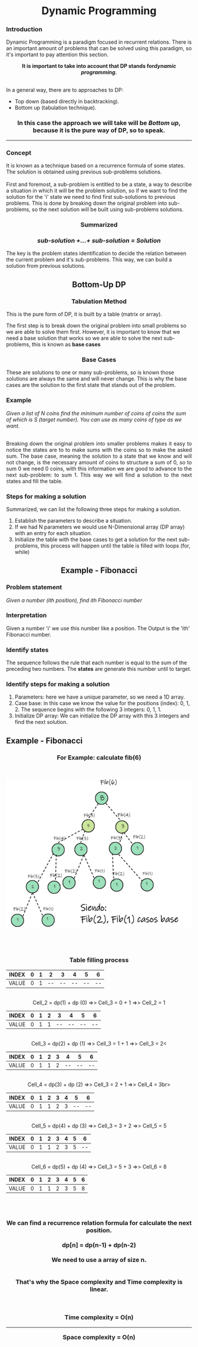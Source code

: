 <h1 align="center">Dynamic Programming</h1>
<div>

<p align="justify">
  <h3>Introduction</h3>
  Dynamic Programming is a paradigm focused in recurrent relations. There is an important amount of problems that can be solved using this paradigm, so it's important to pay attention this section.
</p>

<p align="center"><b>It is important to take into account that DP stands for<i>dynamic programming</i>.</b></p>
  
  <br>
  In a general way, there are to approaches to DP:
    <ul>
      <li>Top down (based directly in backtracking).</li>
      <li>Bottom up (tabulation technique).</li>
    </ul>
  
  <h3 align="center">In this case the approach we will take will be <b><i>Bottom up</i></b>, because it is the pure way of DP, so to speak.</h3>
  <hr>
  <h3>Concept</h3>
  It is known as a technique based on a recurrence formula of some states. The solution is obtained using previous sub-problems solutions.
  <br><br>
  First and foremost, a sub-problem is entitled to be a state, a way to describe a situation in which it will be the problem solution, so if we want to find the solution for the 'i' state we need to find first sub-solutions to previous problems. This is done by breaking down the original problem into sub-problems, so the next solution will be built using sub-problems solutions. 

  <h3 align="center">Summarized</h3>
  <h3 align="center"><b><i>sub-solution +…+ sub-solution = Solution</i></b></h3>
  
  
  The key is the problem states identification to decide the relation between the current problem and it's sub-problems. This way, we can build a solution from previous solutions.
  
  <h2 align="center">Bottom-Up DP</h2>
  <h3 align="center">Tabulation Method</h3>
  
  This is the pure form of DP, it is built by a table (matrix or array).
  
  The first step is to break down the original problem into small problems so we are able to solve them first. However, it is important to know that we need a base solution that works so we are able to solve the next sub-problems, this is known as <b>base cases</b>
  
  <h3 align="center">Base Cases</h3>
  These are solutions to one or many sub-problems, so is known those solutions are always the same and will never change. This is why the base cases are the solution to the first state that stands out of the problem. 
  
  <h3 align="left">Example</h3>
  <i>Given a list of N coins find the minimum number of coins of coins the sum of which is S (target number). You can use as many coins of type as we want.</i>
  <br><br>
  
  <p align="justify">
  Breaking down the original problem into smaller problems makes it easy to notice the states are to to make sums with the coins so to make the asked sum. 
  The base case, meaning the solution to a state that we know and will not change, is the necessary amount of coins to structure a sum of 0, so to sum 0 we need 0 coins, with this information we are good to advance to the next sub-problem: to sum 1.
  This way we will find a solution to the next states and fill the table.</p>
  
  <h3 align="left">Steps for making a solution</h3>
  Summarized, we can list the following three steps for making a solution.
  <ol>
      <li>Establish the parameters to describe a situation.</li>
      <li>If we had N parameters we would use N-Dimensional array (DP array) with an entry for each situation.</li>
      <li>Initialize the table with the base cases to get a solution for the next sub-problems, this process will happen until the table is filled with loops (for, while)</li>
  </ol>
  
  <h2 align="center">Example - Fibonacci</h2>
  <h3 align="left">Problem statement</h3>
  <i>Given a number (ith position), find ith Fibonacci number</i>
  
  <h3 align="left">Interpretation</h3>
  Given a number 'i' we use this number like a position. The Output is the 'ith' Fibonacci number.
  
  <h3 align="left">Identify states</h3>
  The sequence follows the rule that each number is equal to the sum of the preceding two numbers. The <b>states</b> are generate this number until to target. 
  
  <h3 align="left">Identify steps for making a solution</h3>
  <ol>
      <li>Parameters: here we have a unique parameter, so we need a 1D array.</li>
      <li>Case base: in this case we know the value for the positions (index): 0, 1, 2. The sequence begins with the following 3 integers: 0, 1, 1. </li>
      <li>Initialize DP array: We can initialize the DP array with this 3 integers and find the next solution.</li>
  </ol>
  
  <h2 align="left">Example - Fibonacci</h2>
  <h3 align="center">For Example: calculate fib(6)</h3><br>
  <p align="center"><img src="./Images/FibonacciExample.png"></p><br> <br>
  
  <h3 align="center">Table filling process<br>
</div>


<div align="center">


 | INDEX |  0  |  1  |  2  |  3  |  4  |  5  |  6  |
|---|---|---|---|---|---|---|---|
|  VALUE |  0  |  1  |  --  |  --  |  --  |  --  |  --  |
  
  <br>Cell_2 = dp(1) + dp (0) =>>  Cell_3 = 0 + 1 =>> Cell_2 = 1<br>
  
| INDEX |  0  |  1  |  2  |  3  |  4  |  5  |  6  |
|---|---|---|---|---|---|---|---|
|  VALUE |  0  |  1  |  1  |  --  |  --  |  --  |  --  |
  
  <br>Cell_3 = dp(2) + dp (1) =>>  Cell_3 = 1 + 1 =>> Cell_3 = 2<<br>
  
  
| INDEX |  0  |  1  |  2  |  3  |  4  |  5  |  6  |
|---|---|---|---|---|---|---|---|
|  VALUE |  0  |  1  |  1  |  2  |  --  |  --  |  --  |
  
  <br>Cell_4 = dp(3) + dp (2) =>>  Cell_3 = 2 + 1 =>> Cell_4 = 3br>
  
| INDEX |  0  |  1  |  2  |  3  |  4  |  5  |  6  |
|---|---|---|---|---|---|---|---|
|  VALUE |  0  |  1  |  1  |  2  |  3  |  --  |  --  |
  
  <br>Cell_5 = dp(4) + dp (3) =>>  Cell_3 = 3 + 2 =>> Cell_5 = 5<br>
  
| INDEX |  0  |  1  |  2  |  3  |  4  |  5  |  6  |
|---|---|---|---|---|---|---|---|
|  VALUE |  0  |  1  |  1  |  2  |  3  |  5  |  --  |
  
  <br>Cell_6 = dp(5) + dp (4) =>>  Cell_3 = 5 + 3 =>> Cell_6 = 8<br>
  
| INDEX |  0  |  1  |  2  |  3  |  4  |  5  |  6  |
|---|---|---|---|---|---|---|---|
|  VALUE |  0  |  1  |  1  |  2  |  3  |  5  |  8  |
  
<br><br>

  <h3 align="center">We can find a recurrence relation formula for calculate the next position.<br><br>dp[n] = dp(n-1) + dp(n-2)  
    <br><br>We need to use a array of size n. <br><br><br>That's why the Space complexity and Time complexity is linear.
    
  <br><br>
  Time complexity = O(n) <hr> Space complexity = O(n) </h3>
  
</div>


